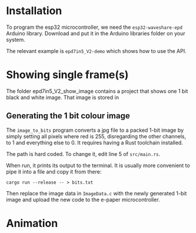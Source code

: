 
# Installation

To program the esp32 microcontroller, we need the `esp32-waveshare-epd` Arduino library. Download and put it in the Arduino libraries folder on your system.

The relevant example is `epd7in5_V2-demo` which shows how to use the API.


# Showing single frame(s)

The folder epd7in5_V2_show_image contains a project that shows one 1 bit black and white image. That image is stored in 

## Generating the 1 bit colour image

The `image_to_bits` program converts a jpg file to a packed 1-bit image by simply setting all pixels where red is 255, disregarding the other channels, to 1 and everything else to 0. It requires having a Rust toolchain installed.

The path is hard coded. To change it, edit line 5 of `src/main.rs`.

When run, it prints its output to the terminal. It is usually more convenient to pipe it into a file and copy it from there:

```
cargo run --release -- > bits.txt
```

Then replace the image data in `ImageData.c` with the newly generated 1-bit image and upload the new code to the e-paper microcontroller.

# Animation
